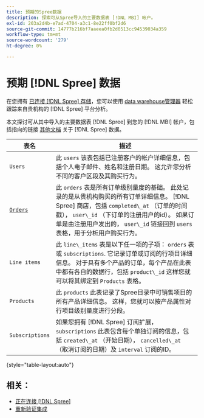 ```yaml
---
title: 预期的Spree数据
description: 探索可从Spree导入的主要数据表 [!DNL MBI] 帐户。
exl-id: 203a2d4b-e7ad-4704-a3c1-8e22ff0bf2d6
source-git-commit: 14777b216bf7aaeea0fb2d0513cc94539034a359
workflow-type: tm+mt
source-wordcount: '279'
ht-degree: 0%

---
```


# 预期 [!DNL Spree] 数据

在您拥有 [已连接 [!DNL Spree] 存储](../../../data-analyst/importing-data/integrations/spree.md)，您可以使用 [data warehouse管理器](../../data-warehouse-mgr/tour-dwm.md) 轻松跟踪来自贵机构的 [!DNL Spree] 平台分析。

本文探讨可从其中导入的主要数据表 [!DNL Spree] 到您的 [!DNL MBI] 帐户，包括指向的链接 [其他文档](https://guides.spreecommerce.org/developer/addresses.html#address) 关于 [!DNL Spree] 数据。

| **表名** | **描述** |
|-----|-----|
| `Users` | 此 `users` 该表包括已注册客户的帐户详细信息，包括个人电子邮件、姓名和注册日期。 这允许您分析不同的客户区段及其购买行为。 |
| [`Orders`](https://guides.spreecommerce.org/developer/orders.html#overview) | 此 `orders` 表是所有订单级别量度的基础。 此处记录的是从贵机构购买的所有订单详细信息。 [!DNL Spree] 商店，包括 `completed\_at` （订单的时间戳）， `user\_id` （下订单的注册用户的id）。 如果订单是由注册用户发出的， `user\_id` 链接回到 `users` 表格，用于分析用户购买行为。 |
| `Line items` | 此 `line\_items` 表是以下任一项的子项： `orders` 表或 `subscriptions`. 它记录订单或订阅的行项目详细信息。 对于具有多个产品的订单，每个产品在此表中都有各自的数据行，包括 `product\_id` 这样您就可以将其绑定到 `Products` 表格。 |
| `Products` | 此 `products` 此表记录了Spree目录中可销售项目的所有产品详细信息。 这样，您就可以按产品属性对行项目级别量度进行分段。 |
| `Subscriptions` | 如果您拥有 [!DNL Spree] 订阅扩展， `subscriptions` 此表包含每个单独订阅的信息，包括 `created\_at` （开始日期）， `cancelled\_at` （取消订阅的日期）及 `interval` 订阅的ID。 |

{style="table-layout:auto"}

## 相关：

* [正在连接 [!DNL Spree]](../integrations/spree.md)
* [重新验证集成](https://experienceleague.adobe.com/docs/commerce-knowledge-base/kb/how-to/mbi-reauthenticating-integrations.html?lang=en)
